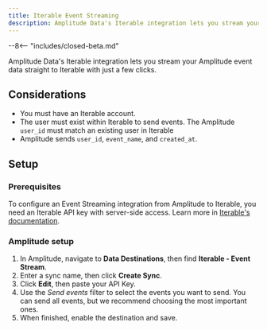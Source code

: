 ```yaml
---
title: Iterable Event Streaming
description: Amplitude Data's Iterable integration lets you stream your Amplitude event data straight to Iterable with just a few clicks.
---
```


--8<-- "includes/closed-beta.md"

Amplitude Data's Iterable integration lets you stream your Amplitude event data straight to Iterable with just a few clicks.

## Considerations

- You must have an Iterable account.
- The user must exist within Iterable to send events. The Amplitude `user_id` must match an existing user in Iterable
-  Amplitude sends `user_id`, `event_name`, and `created_at`.

## Setup

### Prerequisites

To configure an Event Streaming integration from Amplitude to Iterable, you need an Iterable API key with server-side access. Learn more in [Iterable's documentation](https://support.iterable.com/hc/en-us/articles/360043464871-API-Keys-#creating-api-keys).


### Amplitude setup 

1. In Amplitude, navigate to **Data Destinations**, then find **Iterable - Event Stream**.
2. Enter a sync name, then click **Create Sync**.
3. Click **Edit**, then paste your API Key.
4. Use the _Send events_ filter to select the events you want to send. You can send all events, but we recommend choosing the most important ones. 
5. When finished, enable the destination and save.
